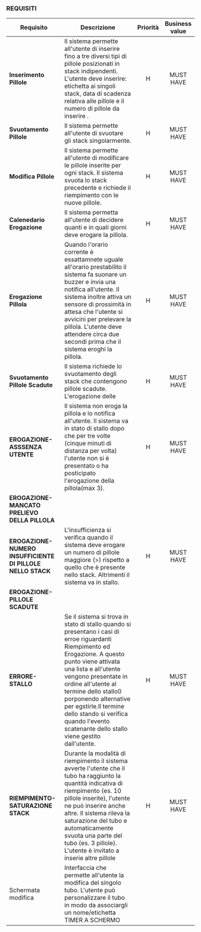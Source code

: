 ### REQUISITI
|Requisito|Descrizione|Priorità|Business value|
|-|-|:-:|:-:|
|**Inserimento Pillole**|Il sistema permette all'utente di inserire fino a tre diversi tipi di pillole posizionati in stack indipendenti. L'utente deve inserire: etichetta ai singoli stack, data di scadenza relativa alle pillole e il numero di pillole da inserire . |H|MUST HAVE|
|**Svuotamento Pillole**| Il sistema permette all'utente di svuotare gli stack singolarmente.|H|MUST HAVE|
|**Modifica Pillole**| Il sistema permette all'utente di modificare le pillole inserite per ogni stack. Il sistema svuota lo stack precedente e richiede il riempimento con le nuove pillole.|H|MUST HAVE|
|**Calenedario Erogazione**|Il sistema permetta all'utente di decidere quanti e in quali giorni deve erogare la pillola. |H|MUST HAVE|
|**Erogazione Pillola**|Quando l'orario corrente è essattamnete uguale all'orario prestabilito il sistema fa suonare un buzzer e invia una notifica all'utente. Il sistema inoltre attiva un sensore di prossimità in attesa che l'utente si avvicini per prelevare la pillola. L'utente deve attendere circa due secondi prima che il sistema eroghi la pillola.|H|MUST HAVE|
|**Svuotamento Pillole Scadute**|Il sistema richiede lo svuotamento degli stack che contengono pillole scadute. L'erogazione delle  |H|MUST HAVE|
|**EROGAZIONE-ASSSENZA UTENTE**|Il sistema non eroga la pillola e lo notifica all'utente. Il sistema va in stato di stallo dopo che per tre volte (cinque minuti di distanza per volta) l'utente non si è presentato o ha posticipato l'erogazione della pillola(max 3).| H |MUST HAVE|
|**EROGAZIONE-MANCATO PRELIEVO DELLA PILLOLA**||||
|**EROGAZIONE-NUMERO INSUFFICIENTE DI PILLOLE NELLO STACK**|L'insufficienza si verifica quando il sistema deve erogare un numero di pillole maggiore (>) rispetto a quello che è presente nello stack. Altrimenti il sistema va in stallo.| H| MUST HAVE|
|**EROGAZIONE-PILLOLE SCADUTE**||||
|**ERRORE-STALLO**|Se il sistema si trova in stato di stallo quando si presentano i casi di erroe riguardanti Riempimento ed Erogazione. A questo punto viene attivata una lista e all'utente vengono presentate in ordine all'utente al termine dello stallo0 porponendo alternative per egstirle.Il termine dello stando si verifica quando  l'evento scatenante dello stallo viene gestito dall'utente. |H |MUST HAVE
|**RIEMPIMENTO-SATURAZIONE STACK**|Durante la modalità di riempimento il sistema avverte l'utente che il tubo ha raggiunto la quantità indicativa di riempimento (es. 10 pillole inserite), l'utente ne può inserire anche altre. Il sistema rileva la saturazione del tubo e automaticamente svuota una parte del tubo (es. 3 pillole). L'utente è invitato a inserie altre pillole|H|MUST HAVE|
|Schermata modifica| Interfaccia che permette all'utente la modifica del singolo tubo. L'utente può personalizzare il tubo in modo da associargli un nome/etichetta  TIMER A SCHERMO||
